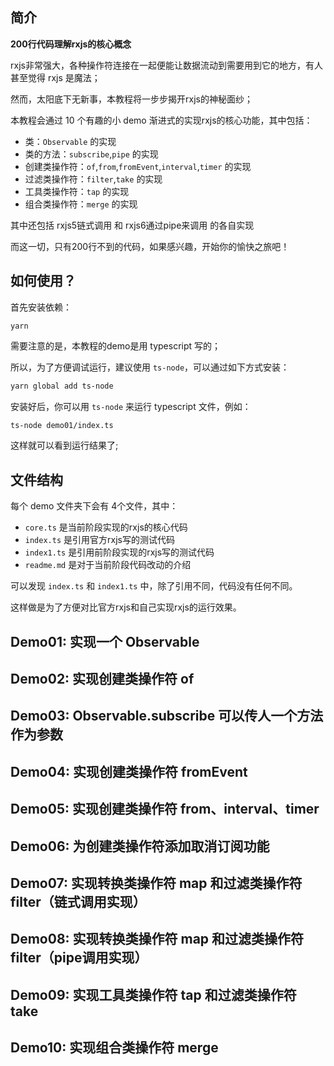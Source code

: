 ## 简介 

**200行代码理解rxjs的核心概念**

rxjs非常强大，各种操作符连接在一起便能让数据流动到需要用到它的地方，有人甚至觉得 rxjs 是魔法；

然而，太阳底下无新事，本教程将一步步揭开rxjs的神秘面纱；

本教程会通过 10 个有趣的小 demo 渐进式的实现rxjs的核心功能，其中包括：

* 类：`Observable` 的实现
* 类的方法：`subscribe`,`pipe` 的实现
* 创建类操作符：`of`,`from`,`fromEvent`,`interval`,`timer` 的实现
* 过滤类操作符：`filter`,`take` 的实现
* 工具类操作符：`tap` 的实现
* 组合类操作符：`merge` 的实现

其中还包括 rxjs5链式调用 和 rxjs6通过pipe来调用 的各自实现

而这一切，只有200行不到的代码，如果感兴趣，开始你的愉快之旅吧！

## 如何使用？

首先安装依赖：

```
yarn
```

需要注意的是，本教程的demo是用 typescript 写的；

所以，为了方便调试运行，建议使用 `ts-node`，可以通过如下方式安装：

```bash
yarn global add ts-node
```

安装好后，你可以用 `ts-node` 来运行 typescript 文件，例如：

```bash
ts-node demo01/index.ts 
```

这样就可以看到运行结果了;

## 文件结构

每个 demo 文件夹下会有 4个文件，其中：

* `core.ts` 是当前阶段实现的rxjs的核心代码
* `index.ts` 是引用官方rxjs写的测试代码
* `index1.ts` 是引用前阶段实现的rxjs写的测试代码
* `readme.md` 是对于当前阶段代码改动的介绍

可以发现 `index.ts` 和 `index1.ts` 中，除了引用不同，代码没有任何不同。

这样做是为了方便对比官方rxjs和自己实现rxjs的运行效果。

## Demo01: 实现一个 Observable

## Demo02: 实现创建类操作符 of

## Demo03: Observable.subscribe 可以传人一个方法作为参数

## Demo04: 实现创建类操作符 fromEvent

## Demo05: 实现创建类操作符 from、interval、timer

## Demo06: 为创建类操作符添加取消订阅功能

## Demo07: 实现转换类操作符 map 和过滤类操作符 filter（链式调用实现）

## Demo08: 实现转换类操作符 map 和过滤类操作符 filter（pipe调用实现）

## Demo09: 实现工具类操作符 tap 和过滤类操作符 take

## Demo10: 实现组合类操作符 merge
